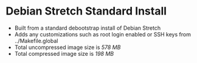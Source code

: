 # Debian Stretch Standard Install

- Built from a standard debootstrap install of Debian Stretch
- Adds any customizations such as root login enabled or SSH keys from ../Makefile.global
- Total uncompressed image size is *578 MB*
- Total compressed image size is *198 MB*
